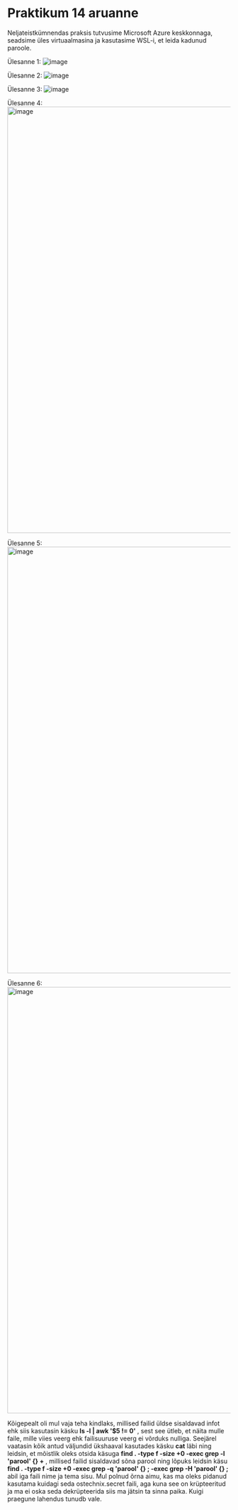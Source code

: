 # Praktikum 14 aruanne
Neljateistkümnendas praksis tutvusime Microsoft Azure keskkonnaga, seadsime üles virtuaalmasina ja kasutasime WSL-i, et leida kadunud paroole.

Ülesanne 1: 
![image](https://github.com/armeig/opsys_praktikumid_armei_grete/assets/145908210/c7b02ae7-a22b-4bb3-be43-7bd821559d14)

Ülesanne 2: 
![image](https://github.com/armeig/opsys_praktikumid_armei_grete/assets/145908210/ac1c1d4c-58e2-45ac-954b-98cb715ca2cd)

Ülesanne 3:
![image](https://github.com/armeig/opsys_praktikumid_armei_grete/assets/145908210/1b8c4454-56d0-46a0-b5aa-3f5b3cfb4d64)

Ülesanne 4:
<img width="960" alt="image" src="https://github.com/armeig/opsys_praktikumid_armei_grete/assets/145908210/2b3530d7-d4be-4d43-af3c-69ad8cfc9c74">

Ülesanne 5:
<img width="960" alt="image" src="https://github.com/armeig/opsys_praktikumid_armei_grete/assets/145908210/0fcb87d6-1ac6-429f-a7b5-2414f4325388">

Ülesanne 6:
<img width="960" alt="image" src="https://github.com/armeig/opsys_praktikumid_armei_grete/assets/145908210/24dc423f-584d-4288-a3fa-e181db6ffbff">

Kõigepealt oli mul vaja teha kindlaks, millised failid üldse sisaldavad infot ehk siis kasutasin käsku __ls -l | awk '$5 != 0'__ , sest see ütleb, et näita mulle faile, mille viies veerg ehk failisuuruse veerg ei võrduks nulliga. Seejärel vaatasin kõik antud väljundid ükshaaval kasutades käsku __cat__ läbi ning leidsin, et mõistlik oleks otsida käsuga __find . -type f -size +0 -exec grep -l 'parool' {} +__ , millised failid sisaldavad sõna parool ning lõpuks leidsin käsu __find . -type f -size +0 -exec grep -q 'parool' {} \; -exec grep -H 'parool' {} \;__ abil iga faili nime ja tema sisu. Mul polnud õrna aimu, kas ma oleks pidanud kasutama kuidagi seda ostechnix.secret faili, aga kuna see on krüpteeritud ja ma ei oska seda dekrüpteerida siis ma jätsin ta sinna paika. Kuigi praegune lahendus tunudb vale.


